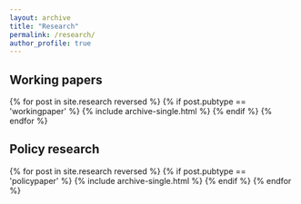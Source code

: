 ```yaml
---
layout: archive
title: "Research"
permalink: /research/
author_profile: true
---
```


<h2>Working papers</h2>
{% for post in site.research reversed %}
  {% if post.pubtype == 'workingpaper' %}
      {% include archive-single.html %}
  {% endif %}
{% endfor %}

<h2>Policy research</h2>
{% for post in site.research reversed %}
  {% if post.pubtype == 'policypaper' %}
      {% include archive-single.html %}
  {% endif %}
{% endfor %}
